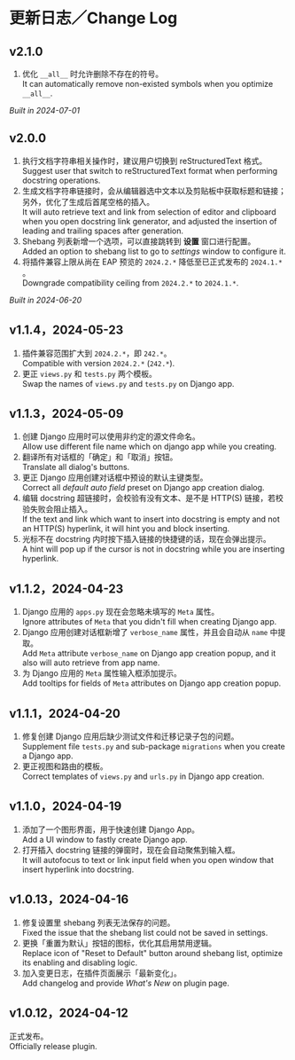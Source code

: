 # 更新日志／Change Log

## v2.1.0

1. 优化 `__all__` 时允许删除不存在的符号。  
   It can automatically remove non-existed symbols when you optimize `__all__`.

_Built in 2024-07-01_

## v2.0.0

1. 执行文档字符串相关操作时，建议用户切换到 reStructuredText 格式。  
   Suggest user that switch to reStructuredText format when performing docstring operations.
2. 生成文档字符串链接时，会从编辑器选中文本以及剪贴板中获取标题和链接；另外，优化了生成后首尾空格的插入。  
   It will auto retrieve text and link from selection of editor and clipboard when you open docstring link generator,
   and adjusted the insertion of leading and trailing spaces after generation.
3. Shebang 列表新增一个选项，可以直接跳转到 **设置** 窗口进行配置。  
   Added an option to shebang list to go to _settings_ window to configure it.
4. 将插件兼容上限从尚在 EAP 预览的 `2024.2.*` 降低至已正式发布的 `2024.1.*` 。  
   Downgrade compatibility ceiling from `2024.2.*` to `2024.1.*`.

_Built in 2024-06-20_

## v1.1.4，2024-05-23

1. 插件兼容范围扩大到 `2024.2.*`，即 `242.*`。  
   Compatible with version `2024.2.*` (`242.*`).
2. 更正 `views.py` 和 `tests.py` 两个模板。  
   Swap the names of `views.py` and `tests.py` on Django app.

## v1.1.3，2024-05-09

1. 创建 Django 应用时可以使用非约定的源文件命名。  
   Allow use different file name which on django app while you creating.
2. 翻译所有对话框的「确定」和「取消」按钮。  
   Translate all dialog's buttons.
3. 更正 Django 应用创建对话框中预设的默认主键类型。  
   Correct all _default auto field_ preset on Django app creation dialog.
4. 编辑 docstring 超链接时，会校验有没有文本、是不是 HTTP(S) 链接，若校验失败会阻止插入。  
   If the text and link which want to insert into docstring is empty and not an HTTP(S) hyperlink, it will hint you and
   block inserting.
5. 光标不在 docstring 内时按下插入链接的快捷键的话，现在会弹出提示。  
   A hint will pop up if the cursor is not in docstring while you are inserting hyperlink.

## v1.1.2，2024-04-23

1. Django 应用的 `apps.py` 现在会忽略未填写的 `Meta` 属性。  
   Ignore attributes of `Meta` that you didn't fill when creating Django app.
2. Django 应用创建对话框新增了 `verbose_name` 属性，并且会自动从 `name` 中提取。  
   Add `Meta` attribute `verbose_name` on Django app creation popup, and it also will auto retrieve from app name.
3. 为 Django 应用的 `Meta` 属性输入框添加提示。  
   Add tooltips for fields of `Meta` attributes on Django app creation popup.

## v1.1.1，2024-04-20

1. 修复创建 Django 应用后缺少测试文件和迁移记录子包的问题。  
   Supplement file `tests.py` and sub-package `migrations` when you create a Django app.
2. 更正视图和路由的模板。  
   Correct templates of `views.py` and `urls.py` in Django app creation.

## v1.1.0，2024-04-19

1. 添加了一个图形界面，用于快速创建 Django App。  
   Add a UI window to fastly create Django app.
2. 打开插入 docstring 链接的弹窗时，现在会自动聚焦到输入框。  
   It will autofocus to text or link input field when you open window that insert hyperlink into docstring.

## v1.0.13，2024-04-16

1. 修复设置里 shebang 列表无法保存的问题。  
   Fixed the issue that the shebang list could not be saved in settings.
2. 更换「重置为默认」按钮的图标，优化其启用禁用逻辑。  
   Replace icon of "Reset to Default" button around shebang list, optimize its enabling and disabling logic.
3. 加入变更日志，在插件页面展示「最新变化」。  
   Add changelog and provide _What's New_ on plugin page.

## v1.0.12，2024-04-12

正式发布。  
Officially release plugin.
